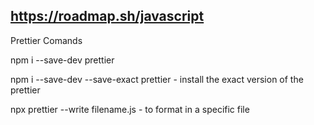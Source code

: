 ## https://roadmap.sh/javascript


Prettier Comands

npm i --save-dev prettier

npm i --save-dev --save-exact prettier - install the exact version of the prettier

npx prettier --write filename.js - to format in a specific file

